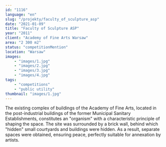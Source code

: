 ```yaml
---
id: "1116"
language: "en"
slug: "/projekty/faculty_of_sculpture_asp"
date: "2021-01-09"
title: "Faculty of Sculpture ASP"
year: "2011"
client: "Academy of Fine Arts Warsaw"
area: "2 300 m2"
status: "competitionMention"
location: "Warsaw"
images: 
    - "images/1.jpg"
    - "images/2.jpg"
    - "images/3.jpg"
    - "images/4.jpg"    
tags: 
    - "competitions"
    - "public utility"
thumbnail: "images/1.jpg"
---
```

The existing complex of buildings of the Academy of Fine Arts, located in the post-industrial buildings of the former Municipal Sanitary Establishments, constitutes an "organism" with a&nbsp;characteristic principle of shaping the space. The site was surrounded by a&nbsp;brick wall, behind which "hidden" small courtyards and buildings were hidden. As a&nbsp;result, separate spaces were obtained, ensuring peace, perfectly suitable for annexation by artists.
